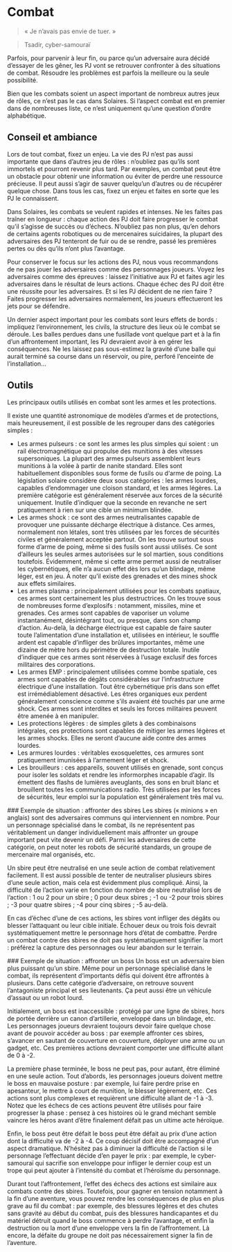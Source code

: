 # Combat

> « Je n’avais pas envie de tuer. »

> Tsadir, cyber-samoura&iuml;


Parfois, pour parvenir à leur fin, ou parce qu’un adversaire aura décidé d’essayer de les gêner, les PJ vont se retrouver confronter à des situations de combat. Résoudre les problèmes est parfois la meilleure ou la seule possibilité.

<aside>
Bien que les combats soient un aspect important de nombreux autres jeux de rôles, ce n’est pas le cas dans Solaires. Si l’aspect combat est en premier dans de nombreuses liste, ce n’est uniquement qu’une question d’ordre alphabétique.

</aside>

## Conseil et ambiance
Lors de tout combat, fixez un enjeu. La vie des PJ n’est pas aussi importante que dans d’autres jeu de rôles : n’oubliez pas qu’ils sont immortels et pourront revenir plus tard. Par exemples, un combat peut être un obstacle pour obtenir une information ou éviter de perdre une ressource précieuse. Il peut aussi s’agir de sauver quelqu’un d’autres ou de récupérer quelque chose. Dans tous les cas, fixez un enjeu et faites en sorte que les PJ le connaissent.

Dans Solaires, les combats se veulent rapides et intenses. Ne les faites pas tra&icirc;ner en longueur : chaque action des PJ doit faire progresser le combat qu’il s’agisse de succès ou d’échecs. N’oubliez pas non plus, qu’en dehors de certains agents robotiques ou de mercenaires suicidaires, la plupart des adversaires des PJ tenteront de fuir ou de se rendre, passé les premières pertes ou dès qu’ils n’ont plus l’avantage.

Pour conserver le focus sur les actions des PJ, nous vous recommandons de ne pas jouer les adversaires comme des personnages joueurs. Voyez les adversaires comme des épreuves : laissez l’initiative aux PJ et faites agir les adversaires dans le résultat de leurs actions. Chaque échec des PJ doit être une réussite pour les adversaires. Et si les PJ décident de ne rien faire ? Faites progresser les adversaires normalement, les joueurs effectueront les jets pour se défendre.

Un dernier aspect important pour les combats sont leurs effets de bords : impliquez l’environnement, les civils, la structure des lieux où le combat se déroule. Les balles perdues dans une fusillade vont quelque part et à la fin d’un affrontement important, les PJ devraient avoir à en gérer les conséquences. Ne les laissez pas sous-estimez la gravité d’une balle qui aurait terminé sa course dans un réservoir, ou pire, perforé l’enceinte de l’installation…

## Outils
Les principaux outils utilisés en combat sont les armes et les protections.

Il existe une quantité astronomique de modèles d’armes et de protections, mais heureusement, il est possible de les regrouper dans des catégories simples :
* Les armes pulseurs : ce sont les armes les plus simples qui soient : un rail électromagnétique qui propulse des munitions à des vitesses supersoniques. La plupart des armes pulseurs assemblent leurs munitions à la volée à partir de nanite standard. Elles sont habituellement disponibles sous forme de fusils ou d&lsquo;arme de poing. La législation solaire considère deux sous catégories : les armes lourdes, capables d’endommager une cloison standard, et les armes légères. La première catégorie est généralement réservée aux forces de la sécurité uniquement. Inutile d’indiquer que la seconde en revanche ne sert pratiquement à rien sur une cible un minimum blindée.
* Les armes shock : ce sont des armes neutralisantes capable de provoquer une puissante décharge électrique à distance. Ces armes, normalement non létales, sont très utilisées par les forces de sécurités civiles et généralement acceptée partout. On les trouve surtout sous forme d’arme de poing, même si des fusils sont aussi utilisés. Ce sont d’ailleurs les seules armes autorisées sur le sol martien, sous conditions toutefois. Évidemment, même si cette arme permet aussi de neutraliser les cybernétiques, elle n’a aucun effet dès lors qu’un blindage, même léger, est en jeu. À noter qu’il existe des grenades et des mines shock aux effets similaires.
* Les armes plasma : principalement utilisées pour les combats spatiaux, ces armes sont certainement les plus destructrices. On les trouve sous de nombreuses forme d’explosifs : notamment, missiles, mine et grenades. Ces armes sont capables de vaporiser un volume instantanément, désintégrant tout, ou presque, dans son champ d’action. Au-delà, la décharge électrique est capable de faire sauter toute l’alimentation d’une installation et, utilisées en intérieur, le souffle ardent est capable d’infliger des br&ucirc;lures importantes, même une dizaine de mètre hors du périmètre de destruction totale. Inutile d’indiquer que ces armes sont réservées à l’usage exclusif des forces militaires des corporations.
* Les armes EMP : principalement utilisées comme bombe spatiale, ces armes sont capables de dégâts considérables sur l’infrastructure électrique d’une installation. Tout être cybernétique pris dans son effet est irrémédiablement désactivé. Les êtres organiques eux perdent généralement conscience comme s’ils avaient été touchés par une arme shock. Ces armes sont interdites et seuls les forces militaires peuvent être amenée à en manipuler.
* Les protections légères : de simples gilets à des combinaisons intégrales, ces protections sont capables de mitiger les armes légères et les armes shocks. Elles ne seront d’aucune aide contre des armes lourdes.
* Les armures lourdes : véritables exosquelettes, ces armures sont pratiquement imunisées à l’armement léger et shock.
* Les brouilleurs : ces appareils, souvent utilisés en grenade, sont con&ccedil;us pour isoler les soldats et rendre les informorphes incapable d’agir. Ils émettent des flashs de lumières aveuglants, des sons en bruit blanc et brouillent toutes les communications radio. Très utilisées par les forces de sécurités, leur emploi sur la population est généralement très mal vu.

<aside>
### Exemple de situation : affronter des sbires
Les sbires (« minions » en anglais) sont des adversaires communs qui interviennent en nombre. Pour un personnage spécialisé dans le combat, ils ne représentent pas véritablement un danger individuellement mais affronter un groupe important peut vite devenir un défi. Parmi les adversaires de cette catégorie, on peut noter les robots de sécurité standards, un groupe de mercenaire mal organisés, etc.

Un sbire peut être neutralisé en une seule action de combat relativement facilement. Il est aussi possible de tenter de neutraliser plusieurs sbires d’une seule action, mais cela est évidemment plus compliqué. Ainsi, la difficulté de l’action varie en fonction du nombre de sbire neutralisé lors de l’action : 1 ou 2 pour un sbire ; 0 pour deux sbires ; -1 ou -2 pour trois sbires ; -3 pour quatre sbires ; -4 pour cinq sbires ; -5 au-delà.

En cas d’échec d’une de ces actions, les sbires vont infliger des dégâts ou blesser l’attaquant ou leur cible initiale. Échouer deux ou trois fois devrait systématiquement mettre le personnage hors d’état de combattre. Perdre un combat contre des sbires ne doit pas systématiquement signifier la mort : préférez la capture des personnages ou leur abandon sur le terrain.

</aside>

<aside>
### Exemple de situation : affronter un boss
Un boss est un adversaire bien plus puissant qu’un sbire. Même pour un personnage spécialisé dans le combat, ils représentent d’importants défis qui doivent être affrontés à plusieurs. Dans cette catégorie d’adversaire, on retrouve souvent l’antagoniste principal et ses lieutenants. &Ccedil;a peut aussi être un véhicule d’assaut ou un robot lourd.

Initialement, un boss est inaccessible : protégé par une ligne de sbires, hors de portée derrière un canon d’artillerie, enveloppé dans un blindage, etc. Les personnages joueurs devraient toujours devoir faire quelque chose avant de pouvoir accéder au boss : par exemple affronter ces sbires, s’avancer en sautant de couverture en couverture, déployer une arme ou un gadget, etc. Ces premières actions devraient comporter une difficulté allant de 0 à -2.

La première phase terminée, le boss ne peut pas, pour autant, être éliminé en une seule action. Tout d’abords, les personnages joueurs doivent mettre le boss en mauvaise posture : par exemple, lui faire perdre prise en apesanteur, le mettre à court de munition, le blesser légèrement, etc. Ces actions sont plus complexes et requièrent une difficulté allant de -1 à -3. Notez que les échecs de ces actions peuvent être utilisés pour faire progresser la phase : pensez à ces histoires où le grand méchant semble vaincre les héros avant d’être finalement défait pas un ultime acte héro&iuml;que.

Enfin, le boss peut être défait le boss peut être défait au prix d’une action dont la difficulté va de -2 à -4. Ce coup décisif doit être accompagné d’un aspect dramatique. N’hésitez pas à diminuer la difficulté de l’action si le personnage l’effectuant décide d’en payer le prix : par exemple, le cyber-samoura&iuml; qui sacrifie son enveloppe pour infliger le dernier coup est un trope qui peut ajouter à l’intensité du combat et l’héro&iuml;sme du personnage.

Durant tout l’affrontement, l’effet des échecs des actions est similaire aux combats contre des sbires. Toutefois, pour gagner en tension notamment à la fin d’une aventure, vous pouvez rendre les conséquences de plus en plus grave au fil du combat : par exemple, des blessures légères et des chutes sans gravité au début du combat, puis des blessures handicapantes et du matériel détruit quand le boss commence à perdre l’avantage, et enfin la destruction ou la mort d’une enveloppe vers la fin de l’affrontement. Là encore, la défaite du groupe ne doit pas nécessairement signer la fin de l’aventure.

</aside>